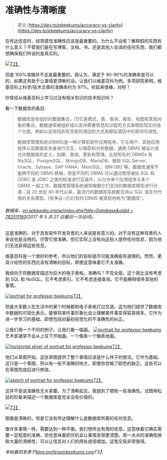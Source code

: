 # 准确性与清晰度

> 原文:[https://dev.to/pbeekums/accuracy-vs-clarity](https://dev.to/pbeekums/accuracy-vs-clarity)

在传达信息时，经常感觉准确性应该是最重要的。为什么不会呢？解释假的东西有什么意义？不管我们是在写博客、文档、书，还是其他人会读的任何东西，我们都想确保我们所说的是真实的。

[![](../Images/918872d98b549a58e7fb2c5dc477471e.png)T2】](https://res.cloudinary.com/practicaldev/image/fetch/s--iY7hIftS--/c_limit%2Cf_auto%2Cfl_progressive%2Cq_auto%2Cw_880/https://blog.professorbeekums.com/img/2017/5/accuracy.png)

但是 100%准确并不总是最重要的。我认为，满足于 80-90%的准确率是可以的，如果这有助于让事情更清晰的话。让我们以维基百科为例。多项研究表明，维基百科上科学/技术文章的准确率约为 97%。听起来很棒，对吧？

你曾经从维基百科上学习过没有相关知识的技术知识吗？

看一下数据库的条目:

> 数据库是有组织的数据集合。[1]它是模式、表、查询、报告、视图和其他对象的集合。数据通常被组织成以支持需要信息的过程的方式来模拟现实的各个方面，例如以支持找到有空房的酒店的方式来模拟酒店中的房间可用性。
> 
> 数据库管理系统(DBMS)是一种计算机软件应用程序，它与用户、其他应用程序以及数据库本身进行交互，以捕获和分析数据。通用 DBMS 被设计成允许数据库的定义、创建、查询、更新和管理。比较知名的 DBMSs 有 MySQL、PostgreSQL、MongoDB、MariaDB、微软 SQL Server、Oracle、Sybase、SAP HANA、MemSQL、IBM DB2 等。数据库通常不能跨不同的 DBMS 移植，但是不同的 DBMS 可以通过使用诸如 SQL 和 ODBC 或 JDBC 之类的标准进行互操作，以允许单个应用程序与多个 DBMS 一起工作。数据库管理系统通常根据它们支持的数据库模型进行分类；自 20 世纪 80 年代以来，最流行的数据库系统都支持以 SQL 语言为代表的关系模型。[有争议–讨论]有时 DBMS 被笼统地称为“数据库”。

###### [](#database-enwikipediaorgwindexphptitledatabaseampoldid782511180-last-visited-may-27-2017)*数据库，[en.wikipedia.org/w/index.php?title=Database&oldid = 782511180](https://en.wikipedia.org/w/index.php?title=Database&oldid=782511180)(2017 年 5 月 27 日最后一次访问)。*

这是准确的，对于具有软件开发背景的人来说是有意义的。对于没有这种背景的人来说也是没用的。尽管它很准确，但它实际上没有向这些人提供任何信息，因为他们无法获得这些信息。

维基百科是一个很好的参考，所以他们的目标是尽可能准确是有道理的。然而，更具介绍性的东西应该有清晰的目标，即使这意味着它不太准确。

我倾向于将数据库描述为巨大的电子表格。准确吗？不完全是。这个类比没有考虑到 SQL 和 NoSQL。它不考虑索引。它不考虑连接查询。它不能解释很多其他的事情。

[![portrait for professor beekums](../Images/813c115b24eebe3c54b153e2af5cad88.png)T2】](https://res.cloudinary.com/practicaldev/image/fetch/s--TD1TyctD--/c_limit%2Cf_auto%2Cfl_progressive%2Cq_auto%2Cw_880/https://professorbeekums.com/assets/images/v4/softwareOverview/spreadsheet.png)

但是大多数人在生活中的某个时候都和电子表格打过交道。这为他们提供了数据库中数据的可视化表示。能够将某件事形象化会让理解某件事变得容易得多。它作为进一步学习的基础，即使包括对最初视觉化的不准确性的纠正。

让我们用一个不同的例子。让我们看一幅画。 [![portrait for professor beekums](../Images/d016d9285c663fb1b1cef4d6ccbc0626.png)](https://res.cloudinary.com/practicaldev/image/fetch/s--rT76FB9t--/c_limit%2Cf_auto%2Cfl_progressive%2Cq_auto%2Cw_880/https://professorbeekums.com/assets/images/portraits/normal_350.png) 艺术家通常不会从上往下开始画，一个像素一个像素地画。

[![horizontal sliver of portrait for professor beekums](../Images/36a139effbdd0542408f438c71291f32.png)T2】](https://res.cloudinary.com/practicaldev/image/fetch/s--ozfwnJQf--/c_limit%2Cf_auto%2Cfl_progressive%2Cq_auto%2Cw_880/https://blog.professorbeekums.com/img/2017/5/confusing.png)

他们从草图开始。这张草图提供了整个事情应该是什么样子的想法。它作为基础。这只是一个草图，所以有一些不准确的地方，即使你忽略了颜色的缺乏。这些可以在草图完成后进行修改。

[![sketch of portrait for professor beekums](../Images/60760763e0518f4f56827a0a61e4d9a0.png)T2】](https://res.cloudinary.com/practicaldev/image/fetch/s--P58__84u--/c_limit%2Cf_auto%2Cfl_progressive%2Cq_auto%2Cw_880/https://blog.professorbeekums.com/img/2017/5/sketch.png)

这并不是说准确性无关紧要。为了清晰起见，我提到了牺牲一些准确性。试图用松鼠的形象来描述一个数据库是完全没有价值的。

[![](../Images/694838d2476950b4ac84284952788486.png)T2】](https://res.cloudinary.com/practicaldev/image/fetch/s--xsqanmHJ--/c_limit%2Cf_auto%2Cfl_progressive%2Cq_auto%2Cw_880/https://professorbeekums.com/assets/images/programming/image12.png)

图像是清晰的，但是它没有传达理解什么是数据库所需的任何信息。

像许多事情一样，需要达到一种平衡。我们想传达有用的信息。这意味着它确实需要一定程度的准确，但也意味着抓住机会让事情变得更清楚。用一点点的准确性换取大量的清晰性，可以让信息对人们的用处成倍增加。这笔交易非常值得。

*本帖最初发表于[blog.professorbeekums.com](https://blog.professorbeekums.com/accuracy-vs-clarity/)T3】*